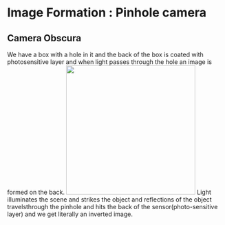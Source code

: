 # Image Formation : Pinhole camera

## Camera Obscura
We have a box with a hole in it and the back of the box is coated with photosensitive layer and when light passes through the hole an image is formed on the back.
<img src="https://miro.medium.com/v2/resize:fit:1400/1*ODir3JQXrth8OnrVB3cIDA.jpeg" width="300" />
Light illuminates the scene and strikes the object and reflections of the object  travelsthrough the pinhole and hits the back of the sensor(photo-sensitive layer) and we get literally an inverted image.



